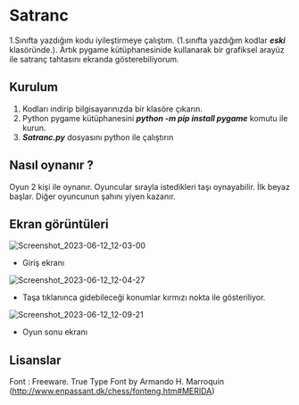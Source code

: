 # Satranc

1.Sınıfta yazdığım kodu iyileştirmeye çalıştım. (1.sınıfta yazdığım kodlar ***eski*** klasöründe.). 
Artık pygame kütüphanesinide kullanarak bir grafiksel arayüz ile satranç tahtasını ekranda gösterebiliyorum.   

## Kurulum

1. Kodları indirip bilgisayarınızda bir klasöre çıkarın. 
2. Python pygame kütüphanesini ***python -m pip install pygame*** komutu ile kurun.
3. ***Satranc.py*** dosyasını python ile çalıştırın

## Nasıl oynanır ? 

Oyun 2 kişi ile oynanır. Oyuncular sırayla istedikleri taşı oynayabilir. İlk beyaz başlar. Diğer oyuncunun şahını yiyen kazanır.

## Ekran görüntüleri
![Screenshot_2023-06-12_12-03-00](https://github.com/enfyna/Satranc/assets/91965312/b92fbe6b-e3ee-40cc-8a43-e09265ae2dbe)

- Giriş ekranı

![Screenshot_2023-06-12_12-04-27](https://github.com/enfyna/Satranc/assets/91965312/dc9357ff-286c-4f90-8326-01de6d5e69e7)

- Taşa tıklanınca gidebileceği konumlar kırmızı nokta ile gösteriliyor.

![Screenshot_2023-06-12_12-09-21](https://github.com/enfyna/Satranc/assets/91965312/fbae83e2-c255-4107-83b3-436e2095ab13)

- Oyun sonu ekranı

## Lisanslar

Font : Freeware. True Type Font by Armando H. Marroquin 
(http://www.enpassant.dk/chess/fonteng.htm#MERIDA) 

